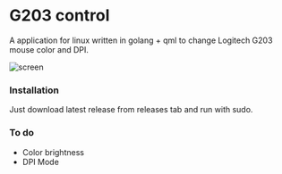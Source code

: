 # G203 control
A application for linux written in golang + qml to change Logitech G203 mouse color and DPI.

![screen](https://i.imgur.com/jAxm6sX.png)

### Installation
Just download latest release from releases tab and run with sudo.

### To do
- Color brightness
- DPI Mode
